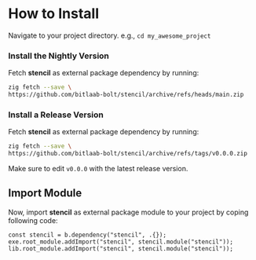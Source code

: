 # How to Install

Navigate to your project directory. e.g., `cd my_awesome_project`

### Install the Nightly Version

Fetch **stencil** as external package dependency by running:

```sh
zig fetch --save \
https://github.com/bitlaab-bolt/stencil/archive/refs/heads/main.zip
```

### Install a Release Version

Fetch **stencil** as external package dependency by running:

```sh
zig fetch --save \
https://github.com/bitlaab-bolt/stencil/archive/refs/tags/v0.0.0.zip
```

Make sure to edit `v0.0.0` with the latest release version.

## Import Module

Now, import **stencil** as external package module to your project by coping following code:

```zig title="build.zig"
const stencil = b.dependency("stencil", .{});
exe.root_module.addImport("stencil", stencil.module("stencil"));
lib.root_module.addImport("stencil", stencil.module("stencil"));
```
